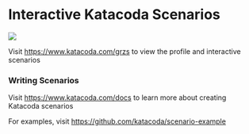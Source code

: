 # Interactive Katacoda Scenarios

[![](http://shields.katacoda.com/katacoda/grzs/count.svg)](https://www.katacoda.com/grzs "Get your profile on Katacoda.com")

Visit https://www.katacoda.com/grzs to view the profile and interactive scenarios

### Writing Scenarios
Visit https://www.katacoda.com/docs to learn more about creating Katacoda scenarios

For examples, visit https://github.com/katacoda/scenario-example
